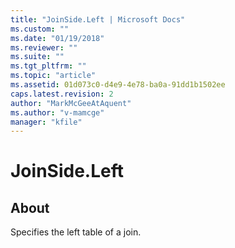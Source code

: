 ```yaml
---
title: "JoinSide.Left | Microsoft Docs"
ms.custom: ""
ms.date: "01/19/2018"
ms.reviewer: ""
ms.suite: ""
ms.tgt_pltfrm: ""
ms.topic: "article"
ms.assetid: 01d073c0-d4e9-4e78-ba0a-91dd1b1502ee
caps.latest.revision: 2
author: "MarkMcGeeAtAquent"
ms.author: "v-mamcge"
manager: "kfile"
---
```

# JoinSide.Left
## About
Specifies the left table of a join.

